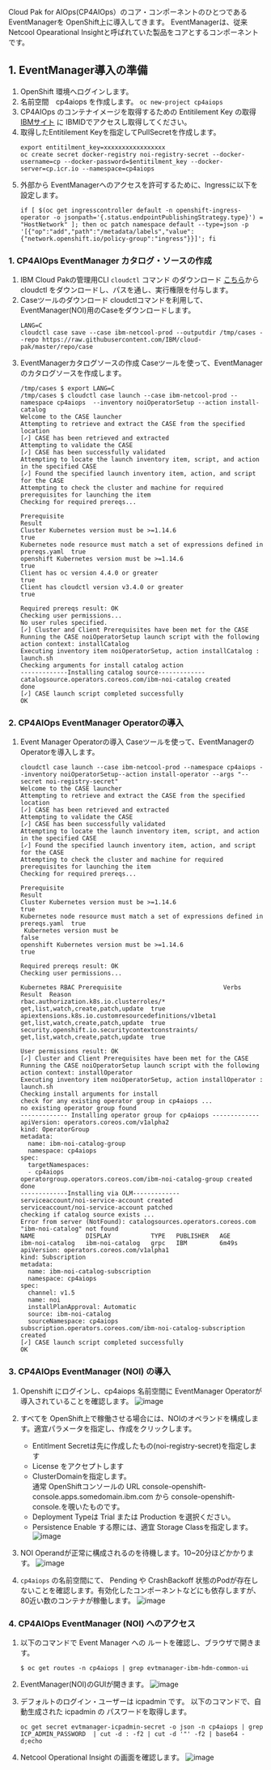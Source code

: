 Cloud Pak for AIOps(CP4AIOps）のコア・コンポーネントのひとつである EventManagerを OpenShift上に導入してきます。
EventManagerは、従来 Netcool Opearational Insightと呼ばれていた製品をコアとするコンポーネントです。

## 1. EventManager導入の準備
1. OpenShift 環境へログインします。
1. 名前空間　cp4aiops を作成します。
  ``oc new-project cp4aiops``
1. CP4AIOps のコンテナイメージを取得するための Entitilement Key の取得
[IBMサイト](https://myibm.ibm.com/products-services/containerlibrary) に IBMIDでアクセスし取得してください。
1. 取得したEntitilement Keyを指定してPullSecretを作成します。
    ```
    export entitilment_key=xxxxxxxxxxxxxxxxx
    oc create secret docker-registry noi-registry-secret --docker-username=cp --docker-password=$entitilment_key --docker-server=cp.icr.io --namespace=cp4aiops
    ```
1. 外部から EventManagerへのアクセスを許可するために、Ingressに以下を設定します。
    ```
    if [ $(oc get ingresscontroller default -n openshift-ingress-operator -o jsonpath='{.status.endpointPublishingStrategy.type}') = "HostNetwork" ]; then oc patch namespace default --type=json -p '[{"op":"add","path":"/metadata/labels","value":{"network.openshift.io/policy-group":"ingress"}}]'; fi
    ```
### 1. CP4AIOps EventManager カタログ・ソースの作成
1. IBM Cloud Pakの管理用CLI `cloudctl` コマンド のダウンロード
[こちら](https://github.com/IBM/cloud-pak-cli/releases)から cloudctl をダウンロードし、パスを通し、実行権限を付与します。
1. Caseツールのダウンロード
cloudctlコマンドを利用して、EventManager(NOI)用のCaseをダウンロードします。
    ```
    LANG=C
    cloudctl case save --case ibm-netcool-prod --outputdir /tmp/cases --repo https://raw.githubusercontent.com/IBM/cloud-pak/master/repo/case
    ```
1. EventManagerカタログソースの作成
Caseツールを使って、EventManagerのカタログソースを作成します。
    ```
    /tmp/cases $ export LANG=C
    /tmp/cases $ cloudctl case launch --case ibm-netcool-prod --namespace cp4aiops  --inventory noiOperatorSetup --action install-catalog
    Welcome to the CASE launcher
    Attempting to retrieve and extract the CASE from the specified location
    [✓] CASE has been retrieved and extracted
    Attempting to validate the CASE
    [✓] CASE has been successfully validated
    Attempting to locate the launch inventory item, script, and action in the specified CASE
    [✓] Found the specified launch inventory item, action, and script for the CASE
    Attempting to check the cluster and machine for required prerequisites for launching the item
    Checking for required prereqs...

    Prerequisite                                                                      Result
    Cluster Kubernetes version must be >=1.14.6                                       true
    Kubernetes node resource must match a set of expressions defined in prereqs.yaml  true
    openshift Kubernetes version must be >=1.14.6                                     true
    Client has oc version 4.4.0 or greater                                            true
    Client has cloudctl version v3.4.0 or greater                                     true

    Required prereqs result: OK
    Checking user permissions...
    No user rules specified.
    [✓] Cluster and Client Prerequisites have been met for the CASE
    Running the CASE noiOperatorSetup launch script with the following action context: installCatalog
    Executing inventory item noiOperatorSetup, action installCatalog : launch.sh
    Checking arguments for install catalog action
    -------------Installing catalog source-------------
    catalogsource.operators.coreos.com/ibm-noi-catalog created
    done
    [✓] CASE launch script completed successfully
    OK
    ```

### 2. CP4AIOps EventManager Operatorの導入
1. Event Manager Operatorの導入
Caseツールを使って、EventManagerのOperatorを導入します。
    ```
    cloudctl case launch --case ibm-netcool-prod --namespace cp4aiops --inventory noiOperatorSetup--action install-operator --args "--secret noi-registry-secret"
    Welcome to the CASE launcher
    Attempting to retrieve and extract the CASE from the specified location
    [✓] CASE has been retrieved and extracted
    Attempting to validate the CASE
    [✓] CASE has been successfully validated
    Attempting to locate the launch inventory item, script, and action in the specified CASE
    [✓] Found the specified launch inventory item, action, and script for the CASE
    Attempting to check the cluster and machine for required prerequisites for launching the item
    Checking for required prereqs...

    Prerequisite                                                                      Result
    Cluster Kubernetes version must be >=1.14.6                                       true
    Kubernetes node resource must match a set of expressions defined in prereqs.yaml  true
     Kubernetes version must be                                                       false
    openshift Kubernetes version must be >=1.14.6                                     true

    Required prereqs result: OK
    Checking user permissions...

    Kubernetes RBAC Prerequisite                            Verbs                               Result  Reason
    rbac.authorization.k8s.io.clusterroles/*                get,list,watch,create,patch,update  true
    apiextensions.k8s.io.customresourcedefinitions/v1beta1  get,list,watch,create,patch,update  true
    security.openshift.io.securitycontextconstraints/       get,list,watch,create,patch,update  true

    User permissions result: OK
    [✓] Cluster and Client Prerequisites have been met for the CASE
    Running the CASE noiOperatorSetup launch script with the following action context: installOperator
    Executing inventory item noiOperatorSetup, action installOperator : launch.sh
    Checking install arguments for install
    check for any existing operator group in cp4aiops ...
    no existing operator group found
    ------------- Installing operator group for cp4aiops -------------
    apiVersion: operators.coreos.com/v1alpha2
    kind: OperatorGroup
    metadata:
      name: ibm-noi-catalog-group
      namespace: cp4aiops
    spec:
      targetNamespaces:
      - cp4aiops
    operatorgroup.operators.coreos.com/ibm-noi-catalog-group created
    done
    -------------Installing via OLM-------------
    serviceaccount/noi-service-account created
    serviceaccount/noi-service-account patched
    checking if catalog source exists ...
    Error from server (NotFound): catalogsources.operators.coreos.com "ibm-noi-catalog" not found
    NAME              DISPLAY           TYPE   PUBLISHER   AGE
    ibm-noi-catalog   ibm-noi-catalog   grpc   IBM         6m49s
    apiVersion: operators.coreos.com/v1alpha1
    kind: Subscription
    metadata:
      name: ibm-noi-catalog-subscription
      namespace: cp4aiops
    spec:
      channel: v1.5
      name: noi
      installPlanApproval: Automatic
      source: ibm-noi-catalog
      sourceNamespace: cp4aiops
    subscription.operators.coreos.com/ibm-noi-catalog-subscription created
    [✓] CASE launch script completed successfully
    OK
    ```
### 3. CP4AIOps EventManager (NOI) の導入
1. Openshift にログインし、cp4aiops 名前空間に EventManager Operatorが導入されていることを確認します。
![image](https://user-images.githubusercontent.com/22209835/141952791-ee1b2a12-79ac-4a32-85a8-13f73312235b.png)
1. すべてを OpenShift上で稼働させる場合には、NOIのオペランドを構成します。適宜パラメータを指定し、作成をクリックします。
    * Entitlment Secretは先に作成したもの(noi-registry-secret)を指定します
    * License をアクセプトします
    * ClusterDomainを指定します。  
  通常 OpenShiftコンソールの URL console-openshift-console.apps.somedomain.ibm.com から console-openshift-console.を覗いたものです。
    * Deployment Typeは Trial または Production を選択ください。
    * Persistence Enable する際には、適宜 Storage Classを指定します。
![image](https://user-images.githubusercontent.com/22209835/141953254-82339c0c-8798-4d45-8896-12b18670aaa3.png)

1. NOI Operandが正常に構成されるのを待機します。10~20分ほどかかります。
![image](https://user-images.githubusercontent.com/22209835/142089673-890f1b8b-06a9-419a-9266-a510417c53a1.png)

1. `cp4aiops` の名前空間にて、 Pending や CrashBackoff 状態のPodが存在しないことを確認します。有効化したコンポーネントなどにも依存しますが、80近い数のコンテナが稼働します。
![image](https://user-images.githubusercontent.com/22209835/142089756-d6c573ae-8833-41fc-a035-f26ee3fbf552.png)

### 4. CP4AIOps EventManager (NOI) へのアクセス
1. 以下のコマンドで Event Manager への ルートを確認し、ブラウザで開きます。
    ```
    $ oc get routes -n cp4aiops | grep evtmanager-ibm-hdm-common-ui
    ```
1. EventManager(NOI)のGUIが開きます。
![image](https://user-images.githubusercontent.com/22209835/142336759-9c300d2a-e9f9-4454-b44b-0b147cc4afa6.png)

1. デフォルトのログイン・ユーザーは icpadmin です。 以下のコマンドで、自動生成された icpadmin の パスワードを取得します。
    ```
    oc get secret evtmanager-icpadmin-secret -o json -n cp4aiops | grep ICP_ADMIN_PASSWORD  | cut -d : -f2 | cut -d '"' -f2 | base64 -d;echo
    ```
1. Netcool Operational Insight の画面を確認します。
![image](https://user-images.githubusercontent.com/22209835/142355493-f1ec1f99-47d6-4622-aab1-c350533adf0f.png)
